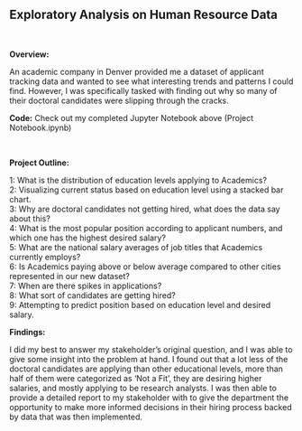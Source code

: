 ## Exploratory Analysis on Human Resource Data
<br>

**Overview:** 

An academic company in Denver provided me a dataset of applicant tracking data and wanted to see what interesting trends and patterns I could find.  However, I was specifically tasked with finding out why so many of their doctoral candidates were slipping through the cracks.

**Code:** Check out my completed Jupyter Notebook above (Project Notebook.ipynb)

<br>

**Project Outline:** 

1: What is the distribution of education levels applying to Academics? 
<br>
2: Visualizing current status based on education level using a stacked bar chart. 
<br>
3: Why are doctoral candidates not getting hired, what does the data say about this? 
<br>
4: What is the most popular position according to applicant numbers, and which one has the highest desired salary? 
<br>
5: What are the national salary averages of job titles that Academics currently employs? 
<br>
6: Is Academics paying above or below average compared to other cities represented in our new dataset? 
<br>
7: When are there spikes in applications? 
<br>
8: What sort of candidates are getting hired? 
<br>
9: Attempting to predict position based on education level and desired salary.

**Findings:**

I did my best to answer my stakeholder’s original question, and I was able to give some insight into the problem at hand.  I found out that a lot less of the doctoral candidates are applying than other educational levels, more than half of them were categorized as ‘Not a Fit’, they are desiring higher salaries, and mostly applying to be research analysts.  I was then able to provide a detailed report to my stakeholder with to give the department the opportunity to make more informed decisions in their hiring process backed by data that was then implemented.
